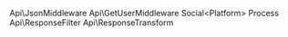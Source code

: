 Api\JsonMiddleware
Api\GetUserMiddleware
Social\<Platform>
Process
Api\ResponseFilter
Api\ResponseTransform